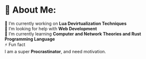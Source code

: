 # 💫 About Me:
🔭 I’m currently working on **Lua Devirtualization Techniques**<br>🤝 I’m looking for help with **Web Development**<br>🌱 I’m currently learning **Computer and Network Theories and Rust Programming Language**<br>⚡ Fun fact<br>I am a super **Procrastinator**, and need motivation.
